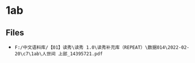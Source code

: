 # 1ab

## Files

- `F:/中文语料库/【01】读秀\读秀 1.0\读秀补充库（REPEAT）\数据014\2022-02-20\c7\1ab\人世间 上部_14395721.pdf`
